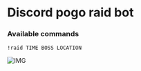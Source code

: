 # Discord pogo raid bot

### Available commands
`!raid TIME BOSS LOCATION`

![IMG](https://i.imgur.com/aKZYoJ8.png)
